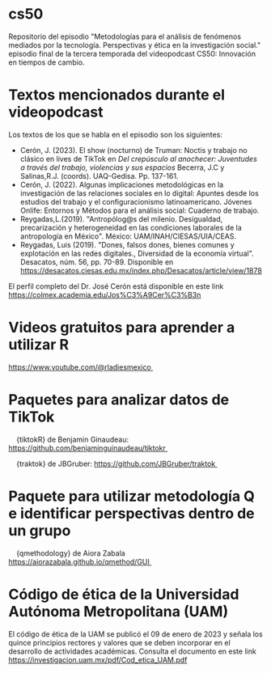 # cs50
Repositorio del episodio "Metodologías para el análisis de fenómenos mediados por la tecnología. Perspectivas y ética en la investigación social." episodio final de la tercera temporada del videopodcast CS50: Innovación en tiempos de cambio.

# Textos mencionados durante el videopodcast
Los textos de los que se habla en el episodio son los siguientes:

- Cerón, J. (2023). El show (nocturno) de Truman: Noctis y trabajo no clásico en lives de TikTok en *Del crepúsculo al anochecer: Juventudes a través del trabajo, violencias y sus espacios* Becerra, J.C y Salinas,R.J. (coords). UAQ-Gedisa. Pp. 137-161.
- Cerón, J. (2022). Algunas implicaciones metodológicas en la investigación de las relaciones sociales en lo digital: Apuntes desde los estudios del trabajo y el configuracionismo latinoamericano. Jóvenes Onlife: Entornos y Métodos para el análisis social: Cuaderno de trabajo.
- Reygadas,L.(2019). "Antropólog@s del milenio. Desigualdad, precarización y heterogeneidad en las condiciones laborales de la antropología en México". México: UAM/INAH/CIESAS/UIA/CEAS.
- Reygadas, Luis (2019). "Dones, falsos dones, bienes comunes y explotación en las redes digitales., Diversidad de la economía virtual". Desacatos, núm. 56, pp. 70-89. Disponible en https://desacatos.ciesas.edu.mx/index.php/Desacatos/article/view/1878 
  
El perfil completo del Dr. José Cerón está disponible en este link https://colmex.academia.edu/Jos%C3%A9Cer%C3%B3n

# Videos gratuitos para aprender a utilizar R

https://www.youtube.com/@rladiesmexico 

# Paquetes para analizar datos de TikTok

    {tiktokR} de Benjamin Ginaudeau: https://github.com/benjaminguinaudeau/tiktokr 

    {traktok} de JBGruber: https://github.com/JBGruber/traktok 

# Paquete para utilizar metodología Q e identificar perspectivas dentro de un grupo

    {qmethodology} de Aiora Zabala https://aiorazabala.github.io/qmethod/GUI 

# Código de ética de la Universidad Autónoma Metropolitana (UAM)
El código de ética de la UAM se publicó el 09 de enero de 2023 y señala los quince principios rectores y valores que se deben incorporar en el desarrollo
de actividades académicas. Consulta el documento en este link https://investigacion.uam.mx/pdf/Cod_etica_UAM.pdf
